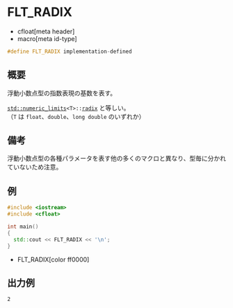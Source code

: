 # FLT_RADIX
* cfloat[meta header]
* macro[meta id-type]

```cpp
#define FLT_RADIX implementation-defined
```


## 概要
浮動小数点型の指数表現の基数を表す。

[`std::numeric_limits`](/reference/limits/numeric_limits.md)`<T>::`[`radix`](/reference/limits/numeric_limits/radix.md) と等しい。  
（`T` は `float`、`double`、`long double` のいずれか）


## 備考
浮動小数点型の各種パラメータを表す他の多くのマクロと異なり、型毎に分かれていないため注意。


## 例
```cpp example
#include <iostream>
#include <cfloat>

int main()
{
  std::cout << FLT_RADIX << '\n';
}
```
* FLT_RADIX[color ff0000]

## 出力例
```
2
```
